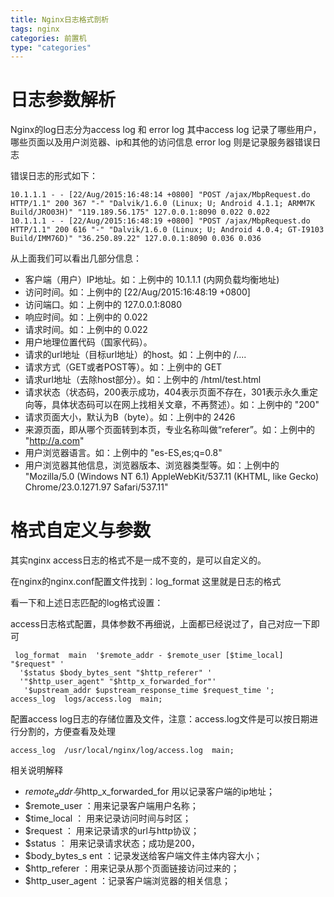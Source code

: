 ```yaml
---
title: Nginx日志格式剖析
tags: nginx
categories: 前置机
type: "categories"
---
```


# 日志参数解析 #
Nginx的log日志分为access log 和 error log
其中access log 记录了哪些用户，哪些页面以及用户浏览器、ip和其他的访问信息
error log 则是记录服务器错误日志
<!-- more -->
错误日志的形式如下：

    10.1.1.1 - - [22/Aug/2015:16:48:14 +0800] "POST /ajax/MbpRequest.do HTTP/1.1" 200 367 "-" "Dalvik/1.6.0 (Linux; U; Android 4.1.1; ARMM7K Build/JRO03H)" "119.189.56.175" 127.0.0.1:8090 0.022 0.022 
    10.1.1.1 - - [22/Aug/2015:16:48:19 +0800] "POST /ajax/MbpRequest.do HTTP/1.1" 200 616 "-" "Dalvik/1.6.0 (Linux; U; Android 4.0.4; GT-I9103 Build/IMM76D)" "36.250.89.22" 127.0.0.1:8090 0.036 0.036 

从上面我们可以看出几部分信息：

- 客户端（用户）IP地址。如：上例中的 10.1.1.1 (内网负载均衡地址)
- 访问时间。如：上例中的 [22/Aug/2015:16:48:19 +0800]
- 访问端口。如：上例中的 127.0.0.1:8080
- 响应时间。如：上例中的 0.022
- 请求时间。如：上例中的 0.022
- 用户地理位置代码（国家代码）。
- 请求的url地址（目标url地址）的host。如：上例中的 /....
- 请求方式（GET或者POST等）。如：上例中的 GET
- 请求url地址（去除host部分）。如：上例中的 /html/test.html
- 请求状态（状态码，200表示成功，404表示页面不存在，301表示永久重定向等，具体状态码可以在网上找相关文章，不再赘述）。如：上例中的 "200"
- 请求页面大小，默认为B（byte）。如：上例中的 2426
- 来源页面，即从哪个页面转到本页，专业名称叫做“referer”。如：上例中的 "http://a.com"
- 用户浏览器语言。如：上例中的 "es-ES,es;q=0.8"
- 用户浏览器其他信息，浏览器版本、浏览器类型等。如：上例中的  "Mozilla/5.0 (Windows NT 6.1) AppleWebKit/537.11 (KHTML, like Gecko) Chrome/23.0.1271.97 Safari/537.11"

# 格式自定义与参数 #

其实nginx access日志的格式不是一成不变的，是可以自定义的。

在nginx的nginx.conf配置文件找到：log_format 这里就是日志的格式

看一下和上述日志匹配的log格式设置：

access日志格式配置，具体参数不再细说，上面都已经说过了，自己对应一下即可

     log_format  main  '$remote_addr - $remote_user [$time_local] "$request" '   
      '$status $body_bytes_sent "$http_referer" '    
      '"$http_user_agent" "$http_x_forwarded_for"'
       '$upstream_addr $upstream_response_time $request_time ';    
    access_log  logs/access.log  main;


配置access log日志的存储位置及文件，注意：access.log文件是可以按日期进行分割的，方便查看及处理

    access_log  /usr/local/nginx/log/access.log  main;

相关说明解释

- $remote_addr 与$http_x_forwarded_for 用以记录客户端的ip地址；
- $remote_user ：用来记录客户端用户名称；
- $time_local ： 用来记录访问时间与时区；
- $request ： 用来记录请求的url与http协议；
- $status ： 用来记录请求状态；成功是200，
- $body_bytes_s ent ：记录发送给客户端文件主体内容大小；
- $http_referer ：用来记录从那个页面链接访问过来的；
- $http_user_agent ：记录客户端浏览器的相关信息；
